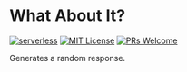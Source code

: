 # What About It?
[![serverless](https://img.shields.io/badge/serverless-2.72.2-FD5750?style=flat-square&logo=serverless)](https://www.serverless.com/)
[![MIT License](https://img.shields.io/badge/license-MIT-green?style=flat-square)](https://raw.githubusercontent.com/DiegoVictor/what-about-it/main/LICENSE)
[![PRs Welcome](https://img.shields.io/badge/PRs-welcome-brightgreen.svg?style=flat-square)](http://makeapullrequest.com)

Generates a random response.

